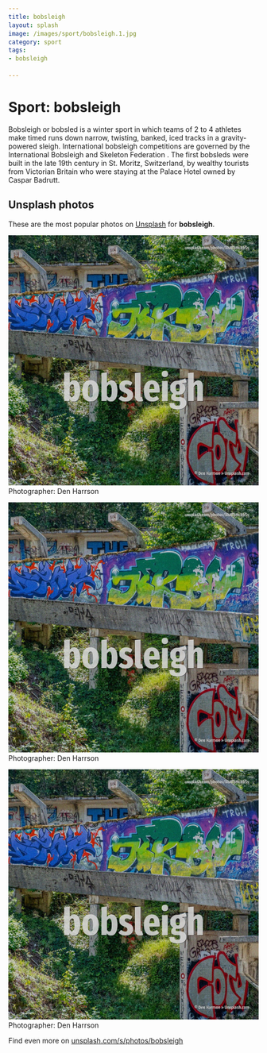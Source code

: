 ```yaml
---
title: bobsleigh
layout: splash
image: /images/sport/bobsleigh.1.jpg
category: sport
tags:
- bobsleigh

---
```

# Sport: bobsleigh

Bobsleigh or bobsled is a winter sport in which teams of 2 to 4 athletes make timed runs down  narrow, twisting, banked, iced tracks in a gravity-powered sleigh. International bobsleigh competitions are governed by the International Bobsleigh and Skeleton  Federation .  The first bobsleds were built in the late 19th century in St. Moritz, Switzerland, by wealthy tourists from Victorian Britain who were staying at the Palace  Hotel owned by Caspar Badrutt. 

 
## Unsplash photos
These are the most popular photos on [Unsplash](https://unsplash.com) for **bobsleigh**.
 
![bobsleigh](/images/sport/bobsleigh.1.jpg)
Photographer:  Den Harrson
 
![bobsleigh](/images/sport/bobsleigh.2.jpg)
Photographer:  Den Harrson
 
![bobsleigh](/images/sport/bobsleigh.3.jpg)
Photographer:  Den Harrson
 
Find even more on [unsplash.com/s/photos/bobsleigh](https://unsplash.com/s/photos/bobsleigh)
 
